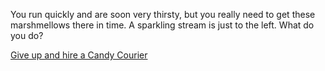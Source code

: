 You run quickly and are soon very thirsty, but you really need to get these marshmellows there
in time. A sparkling stream is just to the left. What do you do?

[Give up and hire a Candy Courier](../hire-a-candy-courier/hire-a-candy-courier.md)
